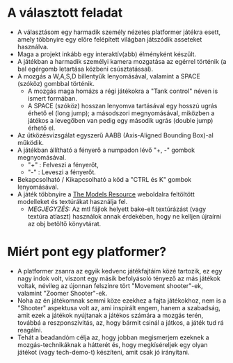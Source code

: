 # A választott feladat
 - A választásom egy harmadik személy nézetes platformer játékra esett, amely többnyire egy előre felépített világban játszódik asseteket használva.
 - Maga a projekt inkább egy interaktív(abb) élményként készült.
 - A játékban a harmadik személyi kamera mozgatása az egérrel történik (a bal egérgomb letartása közbeni csúsztatással).
 - A mozgás a W,A,S,D billentyűk lenyomásával, valamint a SPACE (szóköz) gombbal történik.
    - A mozgás maga homázs a régi játékokra a "Tank control" néven is ismert formában.
    - A SPACE (szóköz) hosszan lenyomva tartásával egy hosszú ugrás érhető el (long jump); a másodszori megnyomásával, miközben a játékos a levegőben van pedig egy második ugrás (double jump) érhető el.
 - Az ütközésvizsgálat egyszerű AABB (Axis-Aligned Bounding Box)-al működik.
 - A játékban állítható a fényerő a numpadon lévő "+, -" gombok megnyomásával.
    - "+" : Felveszi a fényerőt,
    - "-" : Leveszi a fényerőt.
 - Bekapcsolható / Kikapcsolható a köd a "CTRL és K" gombok lenyomásával.
 - A játék többnyire a [The Models Resource](https://www.models-resource.com) weboldalra feltöltött modelleket és textúrákat használja fel.
    - _MEGJEGYZÉS:_ Az mtl fájlok helyett bake-elt textúrázást (vagy textúra atlaszt) használok annak érdekében, hogy ne kelljen újraírni az obj betöltő könyvtárat.

# Miért pont egy platformer?
   - A platformer zsanra az egyik kedvenc játékfajtáim közé tartozik, ez egy nagy indok volt, viszont egy másik befolyásoló tényező az más játékok voltak, névileg az újonnan felszínre tört "Movement shooter"-ek, valamint "Zoomer Shooter"-ek.
   - Noha az én játékomnak semmi köze ezekhez a fajta játékokhoz, nem is a "Shooter" aspektusa volt az, ami inspirált engem, hanem a szabadság, amit ezek a játékok nyújtanak a játékos számára a mozgás terén, továbbá a reszponszivitás, az, hogy bármit csinál a játkos, a játék tud rá reagálni.
   - Tehát a beadandóm célja az, hogy jobban megismerjem ezeknek a mozgás-technikáknak a hátterét és, hogy megkíséreljek egy olyan játékot (vagy tech-demo-t) készíteni, amit csak jó irányítani.

